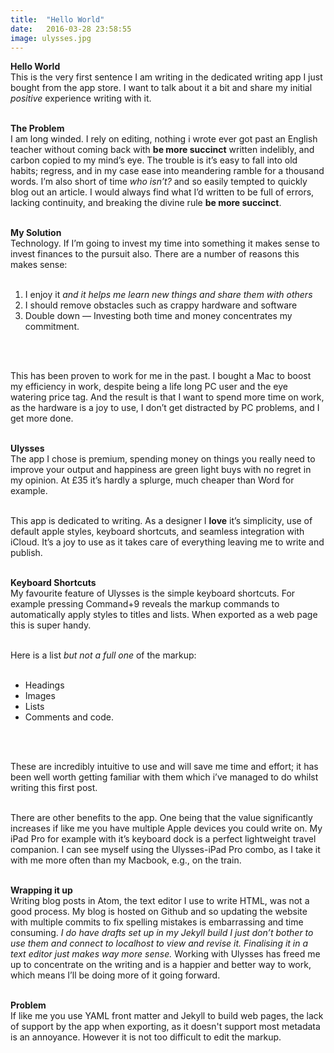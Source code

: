 ```yaml
---
title:  "Hello World"
date:   2016-03-28 23:58:55
image: ulysses.jpg
---
```


<strong>Hello World</strong><br>
This is the very first sentence I am writing in the dedicated writing app I just bought from the app store. I want to talk about it a bit and share my initial <em>positive</em> experience writing with it.<br><br>

<strong>The Problem</strong><br>
I am long winded. I rely on editing, nothing i wrote ever got past an English teacher without coming back with <strong>be more succinct</strong> written indelibly, and carbon copied to my mind’s eye. The trouble is it’s easy to fall into old habits; regress, and in my case ease into meandering ramble for a thousand words. I’m also short of time <em>who isn’t?</em> and so easily tempted to quickly blog out an article. I would always find what I’d written to be full of errors, lacking continuity, and breaking the divine rule <strong>be more succinct</strong>.<br><br>

<strong>My Solution</strong><br>
Technology. If I’m going to invest my time into something it makes sense to invest finances to the pursuit also. There are a number of reasons this makes sense:<br><br>

<ol>
<li> I enjoy it <em>and it helps me learn new things and share them with others</em></li>
<li> I should remove obstacles such as crappy hardware and software</li>
<li> Double down — Investing both time and money concentrates my commitment.</li>
</ol><br><br>

This has been proven to work for me in the past. I bought a Mac to boost my efficiency in work, despite being a life long PC user and the eye watering price tag. And the result is that I want to spend more time on work, as the hardware is a joy to use, I don’t get distracted by PC problems, and I get more done.<br><br>

<strong>Ulysses</strong><br>
The app I chose is premium, spending money on things you really need to improve your output and happiness are green light buys with no regret in my opinion. At £35 it’s hardly a splurge, much cheaper than Word for example.<br><br>

This app is dedicated to writing. As a designer I <strong>love</strong> it’s simplicity, use of default apple styles, keyboard shortcuts, and seamless integration with iCloud. It’s a joy to use as it takes care of everything leaving me to write and publish.<br><br>

<strong>Keyboard Shortcuts</strong><br>
My favourite feature of Ulysses is the simple keyboard shortcuts. For example pressing Command+9 reveals the markup commands to automatically apply styles to titles and lists. When exported as a web page this is super handy.<br><br>

Here is a list <em>but not a full one</em> of the markup:<br><br>

<ul>
<li> Headings</li>
<li> Images</li>
<li> Lists</li>
<li> Comments and code.</li>
</ul><br><br>

These are incredibly intuitive to use and will save me time and effort; it has been well worth getting familiar with them which i’ve managed to do whilst writing this first post.<br><br>

There are other benefits to the app. One being that the value significantly increases if like me you have multiple Apple devices you could write on. My iPad Pro for example with it’s keyboard dock is a perfect lightweight travel companion. I can see myself using the Ulysses-iPad Pro combo, as I take it with me more often than my Macbook, e.g., on the train.<br><br>

<strong>Wrapping it up</strong><br>
Writing blog posts in Atom, the text editor I use to write HTML, was not a good process. My blog is hosted on Github and so updating the website with multiple commits to fix spelling mistakes is embarrassing and time consuming. <em>I do have drafts set up in my Jekyll build I just don’t bother to use them and connect to localhost to view and revise it. Finalising it in a text editor just makes way more sense.</em> Working with Ulysses has freed me up to concentrate on the writing and is a happier and better way to work, which means I’ll be doing more of it going forward.<br><br>

<strong>Problem</strong><br>
If like me you use YAML front matter and Jekyll to build web pages, the lack of support by the app when exporting, as it doesn't support most metadata is an annoyance. However it is not too difficult to edit the markup.<br><br>
